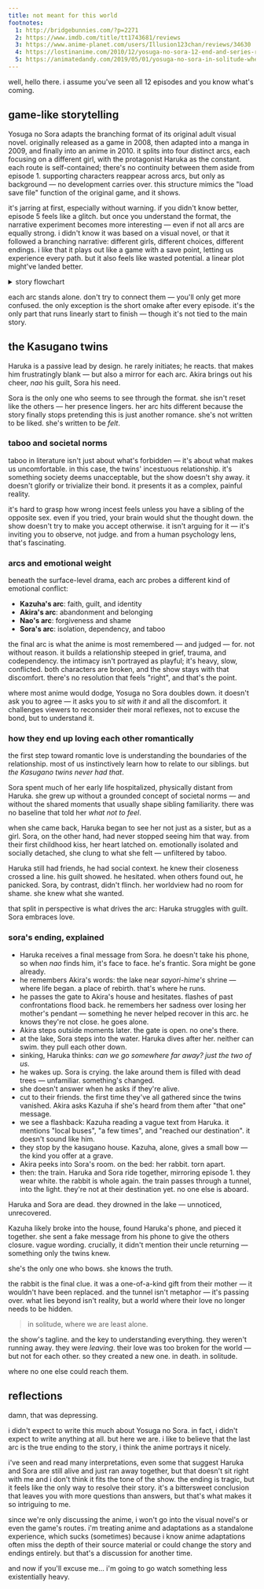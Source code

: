 ```yaml
---
title: not meant for this world
footnotes:
  1: http://bridgebunnies.com/?p=2271
  2: https://www.imdb.com/title/tt1743681/reviews
  3: https://www.anime-planet.com/users/Illusion123chan/reviews/34630
  4: https://lostinanime.com/2010/12/yosuga-no-sora-12-end-and-series-review/
  5: https://animatedandy.com/2019/05/01/yosuga-no-sora-in-solitude-where-we-are-least-alone-review-put-your-sister-to-the-test/
---
```


well, hello there. i assume you've seen all 12 episodes and you know what's coming.

## game-like storytelling

Yosuga no Sora adapts the branching format of its original adult visual novel. originally released as a game in 2008, then adapted into a manga in 2009, and finally into an anime in 2010. it splits into four distinct arcs, each focusing on a different girl, with the protagonist Haruka as the constant. each route is self-contained; there's no continuity between them aside from episode 1. supporting characters reappear across arcs, but only as background — no development carries over. this structure mimics the "load save file" function of the original game, and it shows.

it's jarring at first, especially without warning. if you didn't know better, episode 5 feels like a glitch. but once you understand the format, the narrative experiment becomes more interesting — even if not all arcs are equally strong. i didn't know it was based on a visual novel, or that it followed a branching narrative: different girls, different choices, different endings. i like that it plays out like a game with a save point, letting us experience every path. but it also feels like wasted potential. a linear plot might've landed better.

<details>
  <summary>story flowchart</summary>
  <div style="display: grid; grid-template-columns: repeat(7, 1fr); grid-template-rows: repeat(10, 1fr); text-align: center; --nb: 3px solid var(--color-text); --line: 0.25px solid var(--color-text);">
    <span style="grid-area:1/4/2/5; padding: 0.2rem 0; border: var(--nb); border-radius: var(--rounding-base);">1</span>
    <span style="grid-area:2/3/3/4;position:relative;">
      <span style="width:100%;position:absolute;top:50%;left:0;border:var(--line);"></span>
    </span>
    <span style="grid-area:2/4/3/5;position:relative;">
      <span style="height:50%;position:absolute;border:var(--line);"></span>
      <span style="width:100%;position:absolute;top:50%;left:0;border:var(--line);"></span>
    </span>
    <span style="grid-area:2/5/3/6;position:relative;">
      <span style="width:100%;position:absolute;top:50%;left:0;border:var(--line);"></span>
    </span>
    <span style="grid-area:2/2/3/3; padding: 0.2rem 0; border: var(--nb); border-radius: var(--rounding-base);">2</span>
    <span style="grid-area:3/1/4/2;position:relative;">
      <span style="height:50%;position:absolute;bottom:0;border:var(--line);"></span>
      <span style="width:50%;position:absolute;top:50%;right:0;border:var(--line);"></span>
    </span>
    <span style="grid-area:3/2/4/3;position:relative;">
      <span style="height:50%;position:absolute;border:var(--line);"></span>
      <span style="width:100%;position:absolute;top:50%;left:0;border:var(--line);"></span>
    </span>
    <span style="grid-area:3/3/4/4;position:relative;">
      <span style="width:50%;position:absolute;top:50%;left:0;border:var(--line);"></span>
      <span style="height:50%;position:absolute;bottom:0;border:var(--line);"></span>
    </span>
    <span style="grid-area:2/6/3/7; padding: 0.2rem 0; border: var(--nb); border-radius: var(--rounding-base);">7</span>
    <span style="grid-area:3/5/4/6;position:relative;">
      <span style="height:50%;position:absolute;bottom:0;border:var(--line);"></span>
      <span style="width:50%;position:absolute;top:50%;right:0;border:var(--line);"></span>
    </span>
    <span style="grid-area:3/6/4/7;position:relative;">
      <span style="height:50%;position:absolute;border:var(--line);"></span>
      <span style="width:100%;position:absolute;top:50%;left:0;border:var(--line);"></span>
    </span>
    <span style="grid-area:3/7/4/8;position:relative;">
      <span style="width:50%;position:absolute;top:50%;left:0;border:var(--line);"></span>
      <span style="height:50%;position:absolute;bottom:0;border:var(--line);"></span>
    </span>
    <span style="grid-area:4/1/5/2; padding: 0.2rem 0; border: var(--nb); border-radius: var(--rounding-base);">3</span>
    <span style="grid-area:5/1/5/2;position:relative;">
      <span style="height:100%;position:absolute;border:var(--line);"></span>
    </span>
    <span style="grid-area:6/1/7/2; padding: 0.2rem 0; border: var(--nb); border-radius: var(--rounding-base);">4</span>
    <span style="grid-area:4/3/5/4; padding: 0.2rem 0; border: var(--nb); border-radius: var(--rounding-base);">5</span>
    <span style="grid-area:5/3/5/4;position:relative;">
      <span style="height:100%;position:absolute;border:var(--line);"></span>
    </span>
    <span style="grid-area:6/3/7/4; padding: 0.2rem 0; border: var(--nb); border-radius: var(--rounding-base);">6</span>
    <span style="grid-area:4/5/5/6; padding: 0.2rem 0; border: var(--nb); border-radius: var(--rounding-base);">8</span>
    <span style="grid-area:5/5/5/6;position:relative;">
      <span style="height:100%;position:absolute;border:var(--line);"></span>
    </span>
    <span style="grid-area:6/5/7/6; padding: 0.2rem 0; border: var(--nb); border-radius: var(--rounding-base);">9</span>
    <span style="grid-area:4/7/5/8; padding: 0.2rem 0; border: var(--nb); border-radius: var(--rounding-base);">10</span>
    <span style="grid-area:5/7/5/8;position:relative;">
      <span style="height:100%;position:absolute;border:var(--line);"></span>
    </span>
    <span style="grid-area:6/7/7/8; padding: 0.2rem 0; border: var(--nb); border-radius: var(--rounding-base);">11</span>
    <span style="grid-area:7/7/7/8;position:relative;">
      <span style="height:100%;position:absolute;border:var(--line);"></span>
    </span>
    <span style="grid-area:8/7/9/8; padding: 0.2rem 0; border: var(--nb); border-radius: var(--rounding-base);">12</span>
    <span style="grid-area:10/1/11/2; padding: 0.2rem 0; border: var(--nb); border-radius: var(--rounding-base);">K</span>
    <span style="grid-area:10/3/11/4; padding: 0.2rem 0; border: var(--nb); border-radius: var(--rounding-base);">A</span>
    <span style="grid-area:10/5/11/6; padding: 0.2rem 0; border: var(--nb); border-radius: var(--rounding-base);">N</span>
    <span style="grid-area:10/7/11/8; padding: 0.2rem 0; border: var(--nb); border-radius: var(--rounding-base);">S</span>
  </div>
</details>

each arc stands alone. don't try to connect them — you'll only get more confused. the only exception is the short omake after every episode. it's the only part that runs linearly start to finish — though it's not tied to the main story.

## the Kasugano twins

Haruka is a passive lead by design. he rarely initiates; he reacts. that makes him frustratingly blank — but also a mirror for each arc. Akira brings out his cheer, *nao* his guilt, Sora his need.

Sora is the only one who seems to see through the format. she isn't reset like the others — her presence lingers. her arc hits different because the story finally stops pretending this is just another romance. she's not written to be liked. she's written to be *felt*.

### taboo and societal norms

taboo in literature isn't just about what's forbidden — it's about what makes us uncomfortable. in this case, the twins' incestuous relationship. it's something society deems unacceptable, but the show doesn't shy away. it doesn't glorify or trivialize their bond. it presents it as a complex, painful reality.

it's hard to grasp how wrong incest feels unless you have a sibling of the opposite sex. even if you tried, your brain would shut the thought down. the show doesn't try to make you accept otherwise. it isn't arguing for it — it's inviting you to observe, not judge. and from a human psychology lens, that's fascinating.

### arcs and emotional weight

beneath the surface-level drama, each arc probes a different kind of emotional conflict:

- **Kazuha's arc**: faith, guilt, and identity
- **Akira's arc**: abandonment and belonging
- **Nao's arc**: forgiveness and shame
- **Sora's arc**: isolation, dependency, and taboo

the final arc is what the anime is most remembered — and judged — for. not without reason. it builds a relationship steeped in grief, trauma, and codependency. the intimacy isn't portrayed as playful; it's heavy, slow, conflicted. both characters are broken, and the show stays with that discomfort. there's no resolution that feels "right", and that's the point.

where most anime would dodge, Yosuga no Sora doubles down. it doesn't ask you to agree — it asks you to *sit with it* and all the discomfort. it challenges viewers to reconsider their moral reflexes, not to excuse the bond, but to understand it.

### how they end up loving each other romantically

the first step toward romantic love is understanding the boundaries of the relationship. most of us instinctively learn how to relate to our siblings. but *the Kasugano twins never had that*.

Sora spent much of her early life hospitalized, physically distant from Haruka. she grew up without a grounded concept of societal norms — and without the shared moments that usually shape sibling familiarity. there was no baseline that told her *what not to feel*.

when she came back, Haruka began to see her not just as a sister, but as a girl. Sora, on the other hand, had never stopped seeing him that way. from their first childhood kiss, her heart latched on. emotionally isolated and socially detached, she clung to what she felt — unfiltered by taboo.

Haruka still had friends, he had social context. he knew their closeness crossed a line. his guilt showed. he hesitated. when others found out, he panicked. Sora, by contrast, didn't flinch. her worldview had no room for shame. she knew what she wanted.

that split in perspective is what drives the arc: Haruka struggles with guilt. Sora embraces love.

### sora's ending, explained

- Haruka receives a final message from Sora. he doesn't take his phone, so when *nao* finds him, it's face to face. he's frantic. Sora might be gone already.
- he remembers Akira's words: the lake near *sayori-hime's* shrine — where life began. a place of rebirth. that's where he runs.
- he passes the gate to Akira's house and hesitates. flashes of past confrontations flood back. he remembers her sadness over losing her mother's pendant — something he never helped recover in this arc. he knows they're not close. he goes alone.
- Akira steps outside moments later. the gate is open. no one's there.
- at the lake, Sora steps into the water. Haruka dives after her. neither can swim. they pull each other down.
- sinking, Haruka thinks: *can we go somewhere far away? just the two of us.*
- he wakes up. Sora is crying. the lake around them is filled with dead trees — unfamiliar. something's changed.
- she doesn't answer when he asks if they're alive.
- cut to their friends. the first time they've all gathered since the twins vanished. Akira asks Kazuha if she's heard from them after "that one" message.
- we see a flashback: Kazuha reading a vague text from Haruka. it mentions "local buses", "a few times", and "reached our destination". it doesn't sound like him.
- they stop by the kasugano house. Kazuha, alone, gives a small bow — the kind you offer at a grave.
- Akira peeks into Sora's room. on the bed: her rabbit. torn apart.
- then: the train. Haruka and Sora ride together, mirroring episode 1. they wear white. the rabbit is whole again. the train passes through a tunnel, into the light. they're not at their destination yet. no one else is aboard.

Haruka and Sora are dead. they drowned in the lake — unnoticed, unrecovered.

Kazuha likely broke into the house, found Haruka's phone, and pieced it together. she sent a fake message from his phone to give the others closure. vague wording. crucially, it didn't mention their uncle returning — something only the twins knew.

she's the only one who bows. she knows the truth.

the rabbit is the final clue. it was a one-of-a-kind gift from their mother — it wouldn't have been replaced. and the tunnel isn't metaphor — it's passing over. what lies beyond isn't reality, but a world where their love no longer needs to be hidden.

> in solitude, where we are least alone.

the show's tagline. and the key to understanding everything. they weren't running away. they were *leaving*. their love was too broken for the world — but not for each other. so they created a new one. in death. in solitude.

where no one else could reach them.

## reflections

damn, that was depressing.

i didn't expect to write this much about Yosuga no Sora. in fact, i didn't expect to write anything at all. but here we are. i like to believe that the last arc is the true ending to the story, i think the anime portrays it nicely.

i've seen and read many interpretations, even some that suggest Haruka and Sora are still alive and just ran away together, but that doesn't sit right with me and i don't think it fits the tone of the show. the ending is tragic, but it feels like the only way to resolve their story. it's a bittersweet conclusion that leaves you with more questions than answers, but that's what makes it so intriguing to me.

since we're only discussing the anime, i won't go into the visual novel's or even the game's routes. i'm treating anime and adaptations as a standalone experience, which sucks (sometimes) because i know anime adaptations often miss the depth of their source material or could change the story and endings entirely. but that's a discussion for another time.

and now if you'll excuse me…
i'm going to go watch something less existentially heavy.
